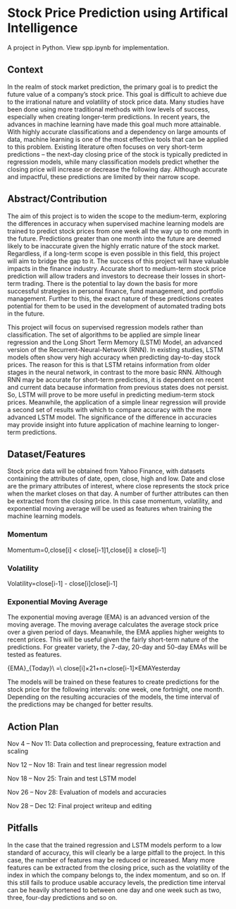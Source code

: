 # Stock Price Prediction using Artifical Intelligence
A project in Python. View spp.ipynb for implementation.

## Context

In the realm of stock market prediction, the primary goal is to predict the future value of a company’s stock price. This goal is difficult to achieve due to the irrational nature and volatility of stock price data. Many studies have been done using more traditional methods with low levels of success, especially when creating longer-term predictions. In recent years, the advances in machine learning have made this goal much more attainable. With highly accurate classifications and a dependency on large amounts of data, machine learning is one of the most effective tools that can be applied to this problem. Existing literature often focuses on very short-term predictions – the next-day closing price of the stock is typically predicted in regression models, while many classification models predict whether the closing price will increase or decrease the following day. Although accurate and impactful, these predictions are limited by their narrow scope.

## Abstract/Contribution

The aim of this project is to widen the scope to the medium-term, exploring the differences in accuracy when supervised machine learning models are trained to predict stock prices from one week all the way up to one month in the future. Predictions greater than one month into the future are deemed likely to be inaccurate given the highly erratic nature of the stock market. Regardless, if a long-term scope is even possible in this field, this project will aim to bridge the gap to it. The success of this project will have valuable impacts in the finance industry. Accurate short to medium-term stock price prediction will allow traders and investors to decrease their losses in short-term trading. There is the potential to lay down the basis for more successful strategies in personal finance, fund management, and portfolio management. Further to this, the exact nature of these predictions creates potential for them to be used in the development of automated trading bots in the future.

This project will focus on supervised regression models rather than classification. The set of algorithms to be applied are simple linear regression and the Long Short Term Memory (LSTM) Model, an advanced version of the Recurrent-Neural-Network (RNN). In existing studies, LSTM models often show very high accuracy when predicting day-to-day stock prices. The reason for this is that LSTM retains information from older stages in the neural network, in contrast to the more basic RNN. Although RNN may be accurate for short-term predictions, it is dependent on recent and current data because information from previous states does not persist. So, LSTM will prove to be more useful in predicting medium-term stock prices. Meanwhile, the application of a simple linear regression will provide a second set of results with which to compare accuracy with the more advanced LSTM model. The significance of the difference in accuracies may provide insight into future application of machine learning to longer-term predictions.

## Dataset/Features

Stock price data will be obtained from Yahoo Finance, with datasets containing the attributes of date, open, close, high and low. Date and close are the primary attributes of interest, where close represents the stock price when the market closes on that day. A number of further attributes can then be extracted from the closing price. In this case momentum, volatility, and exponential moving average will be used as features when training the machine learning models.

### Momentum
Momentum=0,close[i] < close[i-1]1,close[i] ≥ close[i-1]

### Volatility
Volatility=close[i-1] - close[i]close[i-1]

### Exponential Moving Average
The exponential moving average (EMA) is an advanced version of the moving average. The moving average calculates the average stock price over a given period of days. Meanwhile, the EMA applies higher weights to recent prices. This will be useful given the fairly short-term nature of the predictions. For greater variety, the 7-day, 20-day and 50-day EMAs will be tested as features.

{EMA}_{Today}\ =\ close[i]×21+n+close[i-1]×EMAYesterday

The models will be trained on these features to create predictions for the stock price for the following intervals: one week, one fortnight, one month. Depending on the resulting accuracies of the models, the time interval of the predictions may be changed for better results.

## Action Plan

Nov 4 – Nov 11: Data collection and preprocessing, feature extraction and scaling

Nov 12 – Nov 18: Train and test linear regression model

Nov 18 – Nov 25: Train and test LSTM model

Nov 26 – Nov 28: Evaluation of models and accuracies

Nov 28 – Dec 12: Final project writeup and editing

## Pitfalls

In the case that the trained regression and LSTM models perform to a low standard of accuracy, this will clearly be a large pitfall to the project. In this case, the number of features may be reduced or increased. Many more features can be extracted from the closing price, such as the volatility of the index in which the company belongs to, the index momentum, and so on. If this still fails to produce usable accuracy levels, the prediction time interval can be heavily shortened to between one day and one week such as two, three, four-day predictions and so on.
